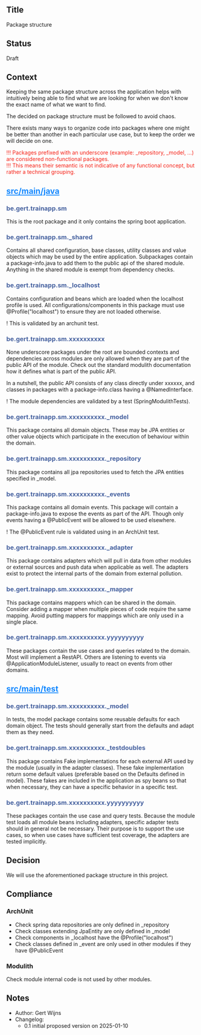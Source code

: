 ## Title
Package structure

## Status
Draft

## Context
Keeping the same package structure across the application helps with intuitively being able to 
find what we are looking for when we don't know the exact name of what we want to find.

The decided on package structure must be followed to avoid chaos.

There exists many ways to organize code into packages where one might be better than another 
in each particular use case, but to keep the order we will decide on one.

<span style="color:#F62217;">!!! Packages prefixed with an underscore (example: _repository, _model, ...) are considered non-functional packages.<br>
!!! This means their semantic is not indicative of any functional concept, but rather a technical grouping.</span>

## <span style="color:#1589FF;"><u>src/main/java</u></span>
### <span style="color:#4863A0;">be.gert.trainapp.sm</span>
This is the root package and it only contains the spring boot application.

### <span style="color:#4863A0;">be.gert.trainapp.sm._shared</span>
Contains all shared configuration, base classes, utility classes and value objects which may be used by the entire application.
Subpackages contain a package-info.java to add them to the public api of the shared module. Anything in the shared module is exempt from dependency checks.

### <span style="color:#4863A0;">be.gert.trainapp.sm._localhost</span>
Contains configuration and beans which are loaded when the localhost profile is used. 
All configurations/components in this package must use @Profile("localhost") to ensure they are not loaded otherwise.

! This is validated by an archunit test.

### <span style="color:#4863A0;">be.gert.trainapp.sm.xxxxxxxxxx</span>
None underscore packages under the root are bounded contexts and dependencies across modules are only allowed 
when they are part of the public API of the module. 
Check out the standard modulith documentation how it defines what is part of the public API. 

In a nutshell, the public API consists of any class directly under xxxxxx, and classes in packages with a package-info.class having a @NamedInterface.

! The module dependencies are validated by a test (SpringModulithTests).

### <span style="color:#4863A0;">be.gert.trainapp.sm.xxxxxxxxxx._model</span>
This package contains all domain objects. These may be JPA entities or other value objects which participate in 
the execution of behaviour within the domain.

### <span style="color:#4863A0;">be.gert.trainapp.sm.xxxxxxxxxx._repository</span>
This package contains all jpa repositories used to fetch the JPA entities specified in _model.

### <span style="color:#4863A0;">be.gert.trainapp.sm.xxxxxxxxxx._events</span>
This package contains all domain events. This package will contain a package-info.java to expose the events as part of the API.
Though only events having a @PublicEvent will be allowed to be used elsewhere. 

! The @PublicEvent rule is validated using in an ArchUnit test.

### <span style="color:#4863A0;">be.gert.trainapp.sm.xxxxxxxxxx._adapter</span>
This package contains adapters which will pull in data from other modules or external sources and push data when applicable as well.
The adapters exist to protect the internal parts of the domain from external pollution.

### <span style="color:#4863A0;">be.gert.trainapp.sm.xxxxxxxxxx._mapper</span>
This package contains mappers which can be shared in the domain. Consider adding a mapper when multiple pieces of code
require the same mapping. Avoid putting mappers for mappings which are only used in a single place.

### <span style="color:#4863A0;">be.gert.trainapp.sm.xxxxxxxxxx.yyyyyyyyyy</span>
These packages contain the use cases and queries related to the domain. Most will implement a RestAPI.
Others are listening to events via @ApplicationModuleListener, usually to react on events from other domains.

## <span style="color:#1589FF;"><u>src/main/test</u></span>

### <span style="color:#4863A0;">be.gert.trainapp.sm.xxxxxxxxxx._model</span>
In tests, the model package contains some reusable defaults for each domain object.
The tests should generally start from the defaults and adapt them as they need.

### <span style="color:#4863A0;">be.gert.trainapp.sm.xxxxxxxxxx._testdoubles</span>
This package contains Fake implementations for each external API used by the module (usually in the adapter classes).
These fake implementation return some default values (preferable based on the Defaults defined in model).
These fakes are included in the application as spy beans so that when necessary, they can have a specific
behavior in a specific test.

### <span style="color:#4863A0;">be.gert.trainapp.sm.xxxxxxxxxx.yyyyyyyyyy</span>
These packages contain the use case and query tests. 
Because the module test loads all module beans including adapters, specific adapter tests should in general not be necessary.
Their purpose is to support the use cases, so when use cases have sufficient test coverage, the adapters are tested implicitly.

## Decision

We will use the aforementioned package structure in this project.

## Compliance

### ArchUnit 
- Check spring data repositories are only defined in _repository
- Check classes extending JpaEntity are only defined in _model
- Check components in _localhost have the @Profile("localhost")
- Check classes defined in _event are only used in other modules if they have @PublicEvent

### Modulith 
Check module internal code is not used by other modules.

## Notes
- Author: Gert Wijns
- Changelog:
    - 0.1 initial proposed version on 2025-01-10
